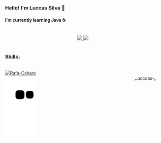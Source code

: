 

###  Hello! I'm Luccas Silva 👋 
####  I’m currently learning Java ☕ 
 
<div align="center">
  <br> 
  <a href="https://github.com/Luccas-Silva">
  <img height="180em" src="https://github-readme-stats.vercel.app/api?username=Luccas-Silva&show_icons=true&theme=dracula&include_all_commits=true&count_private=true"/>
  <img height="180em" src="https://github-readme-stats.vercel.app/api/top-langs/?username=Luccas-Silva&layout=compact&langs_count=7&theme=dracula"/>
  <br><br> 
</div>
  
### Skills:

<div style="display: inline_block"><br>
  <img align="center" alt="Rafa-Csharp" height="75" width="75" src="https://cdn.jsdelivr.net/gh/devicons/devicon/icons/java/java-plain.svg" />
</div> 

<img align="right" alt="Lucccas-pic" height="100" style="border-radius:50px;" src="https://cdn.discordapp.com/attachments/817202921355739137/943297883208310894/Design_sem_nome.gif"/>

  
![Snake animation](https://github.com/Luccas-Silva/Luccas-Silva/blob/output/github-contribution-grid-snake.svg)



